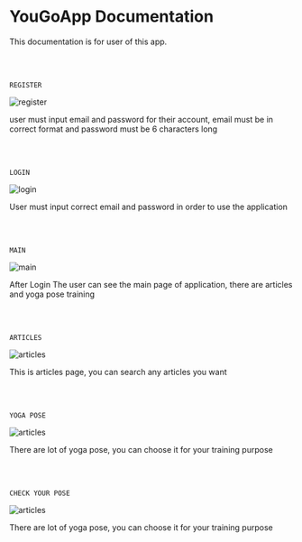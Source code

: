 # YouGoApp Documentation

This documentation is for user of this app.

</br>
</br>

`REGISTER`

![register](assets/register.gif)

<p>user must input email and password for their account, email must be in correct format and password must be 6 characters long</p>

</br>
</br>


`LOGIN`

![login](assets/login.gif)

<p>User must input correct email and password in order to use the application</p>

</br>
</br>

`MAIN`

![main](assets/main.gif)

<p>After Login The user can see the main page of application, there are articles and yoga pose training</p>

</br>
</br>


`ARTICLES`

![articles](assets/articles.gif)

<p>This is articles page, you can search any articles you want</p>

</br>
</br>

`YOGA POSE`

![articles](assets/yogapose.gif)

<p>There are lot of yoga pose, you can  choose it for your training purpose</p>

</br>
</br>

`CHECK YOUR POSE`

![articles](assets/yogapose.gif)

<p>There are lot of yoga pose, you can  choose it for your training purpose</p>

</br>
</br>


